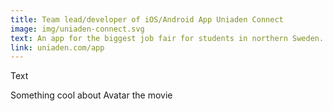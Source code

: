 ```yaml
---
title: Team lead/developer of iOS/Android App Uniaden Connect
image: img/uniaden-connect.svg
text: An app for the biggest job fair for students in northern Sweden. We choose to focus on making the interaction between companies and students easier.
link: uniaden.com/app
---
```

Text

Something cool about Avatar the movie
